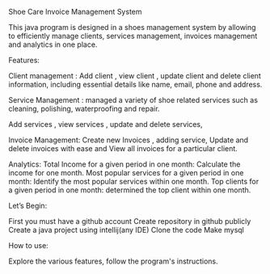 Shoe Care Invoice Management System

This java program is designed in a shoes management system by allowing to efficiently manage clients, services management, invoices management and analytics in one place.

Features:

Client management : 
Add client , view client , update client and delete client information, including essential details like name, email, phone and address.

Service Management : 
managed a variety of shoe related services such as cleaning, polishing, waterproofing and repair.

Add services , view services , update and delete services,

Invoice Management: 
Create new Invoices , adding service, Update and delete invoices with ease and View all invoices for a particular client.

Analytics:
Total  Income for a given period in one month:  Calculate the income for one month.
Most popular services for a given period in one month: Identify the most popular services within one month.
Top clients for a given period in one month: determined the top client within one month.


Let’s Begin:

First you must have a github account
Create repository in github publicly
Create a java project using intellij(any IDE)
Clone the code
Make mysql


How to use:

Explore the various features, follow the program's instructions.


